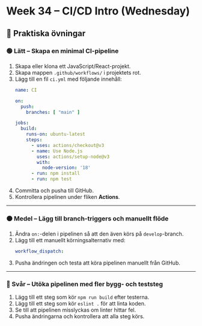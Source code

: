 # Week 34 – CI/CD Intro (Wednesday)

## 🔨 Praktiska övningar

### 🟢 Lätt – Skapa en minimal CI-pipeline
1. Skapa eller klona ett JavaScript/React-projekt.
2. Skapa mappen `.github/workflows/` i projektets rot.
3. Lägg till en fil `ci.yml` med följande innehåll:
    ```yaml
    name: CI

    on:
      push:
        branches: [ "main" ]

    jobs:
      build:
        runs-on: ubuntu-latest
        steps:
          - uses: actions/checkout@v3
          - name: Use Node.js
            uses: actions/setup-node@v3
            with:
              node-version: '18'
          - run: npm install
          - run: npm test
    ```
4. Committa och pusha till GitHub.
5. Kontrollera pipelinen under fliken **Actions**.

---

### 🟠 Medel – Lägg till branch-triggers och manuellt flöde
1. Ändra `on:`-delen i pipelinen så att den även körs på `develop`-branch.
2. Lägg till ett manuellt körningsalternativ med:
    ```yaml
    workflow_dispatch:
    ```
3. Pusha ändringen och testa att köra pipelinen manuellt från GitHub.

---

### 🔴 Svår – Utöka pipelinen med fler bygg- och teststeg
1. Lägg till ett steg som kör `npm run build` efter testerna.
2. Lägg till ett steg som kör `eslint .` för att linta koden.
3. Se till att pipelinen misslyckas om linter hittar fel.
4. Pusha ändringarna och kontrollera att alla steg körs.
